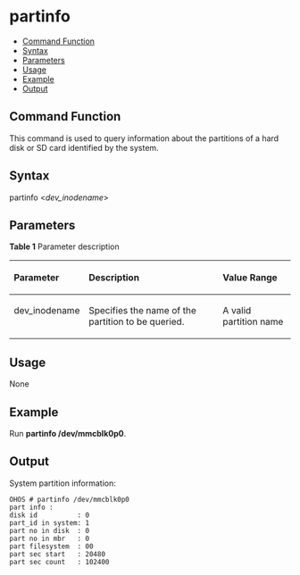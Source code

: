 # partinfo<a name="EN-US_TOPIC_0000001179845931"></a>

-   [Command Function](#section1777503617199)
-   [Syntax](#section185501447132114)
-   [Parameters](#section1304151212252)
-   [Usage](#section4566131982520)
-   [Example](#section4351134942514)
-   [Output](#section66689331412)

## Command Function<a name="section1777503617199"></a>

This command is used to query information about the partitions of a hard disk or SD card identified by the system.

## Syntax<a name="section185501447132114"></a>

partinfo <_dev\_inodename_\>

## Parameters<a name="section1304151212252"></a>

**Table  1**  Parameter description

<a name="table1390mcpsimp"></a>
<table><thead align="left"><tr id="row1396mcpsimp"><th class="cellrowborder" valign="top" width="22%" id="mcps1.2.4.1.1"><p id="p1398mcpsimp"><a name="p1398mcpsimp"></a><a name="p1398mcpsimp"></a><strong id="b130786349111516"><a name="b130786349111516"></a><a name="b130786349111516"></a>Parameter</strong></p>
</th>
<th class="cellrowborder" valign="top" width="51%" id="mcps1.2.4.1.2"><p id="p1400mcpsimp"><a name="p1400mcpsimp"></a><a name="p1400mcpsimp"></a><strong id="b1089142031013"><a name="b1089142031013"></a><a name="b1089142031013"></a>Description</strong></p>
</th>
<th class="cellrowborder" valign="top" width="27%" id="mcps1.2.4.1.3"><p id="p1402mcpsimp"><a name="p1402mcpsimp"></a><a name="p1402mcpsimp"></a><strong id="b17244395211516"><a name="b17244395211516"></a><a name="b17244395211516"></a>Value Range</strong></p>
</th>
</tr>
</thead>
<tbody><tr id="row1403mcpsimp"><td class="cellrowborder" valign="top" width="22%" headers="mcps1.2.4.1.1 "><p id="p1405mcpsimp"><a name="p1405mcpsimp"></a><a name="p1405mcpsimp"></a>dev_inodename</p>
</td>
<td class="cellrowborder" valign="top" width="51%" headers="mcps1.2.4.1.2 "><p id="p1407mcpsimp"><a name="p1407mcpsimp"></a><a name="p1407mcpsimp"></a>Specifies the name of the partition to be queried.</p>
</td>
<td class="cellrowborder" valign="top" width="27%" headers="mcps1.2.4.1.3 "><p id="p1409mcpsimp"><a name="p1409mcpsimp"></a><a name="p1409mcpsimp"></a>A valid partition name</p>
</td>
</tr>
</tbody>
</table>

## Usage<a name="section4566131982520"></a>

None

## Example<a name="section4351134942514"></a>

Run  **partinfo /dev/mmcblk0p0**.

## Output<a name="section66689331412"></a>

System partition information:

```
OHOS # partinfo /dev/mmcblk0p0
part info :
disk id          : 0
part_id in system: 1
part no in disk  : 0
part no in mbr   : 0
part filesystem  : 00
part sec start   : 20480
part sec count   : 102400
```

